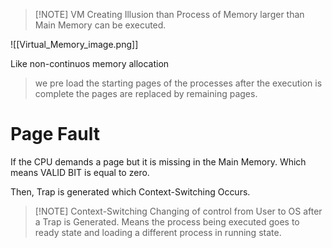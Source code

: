 
> [!NOTE] VM
> Creating Illusion than Process of Memory larger than Main Memory can be executed.

![[Virtual_Memory_image.png]]

Like non-continuos memory allocation
> we pre load the starting pages of the processes after the execution is complete
> the pages are replaced by remaining pages.

# Page Fault
If the CPU demands a page but it is missing in the Main Memory.
Which means VALID BIT is equal to zero.

Then, Trap is generated which Context-Switching Occurs.


> [!NOTE] Context-Switching
> Changing of control from User to OS after a Trap is Generated.
> Means the process being executed goes to ready state and loading a different process in running state.


